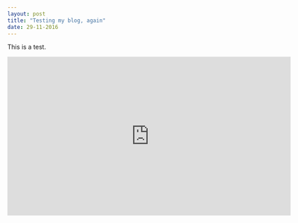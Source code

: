```yaml
---
layout: post
title: "Testing my blog, again"
date: 29-11-2016
---
```


This is a test.

<iframe src="https://player.vimeo.com/video/181294849" width="640" height="360" frameborder="0" webkitallowfullscreen mozallowfullscreen allowfullscreen></iframe>
